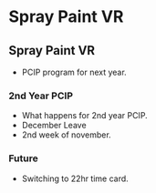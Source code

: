 # Spray Paint VR

## Spray Paint VR

* PCIP program for next year.

### 2nd Year PCIP

* What happens for 2nd year PCIP.
* December Leave
* 2nd week of november.

### Future

* Switching to 22hr time card.



